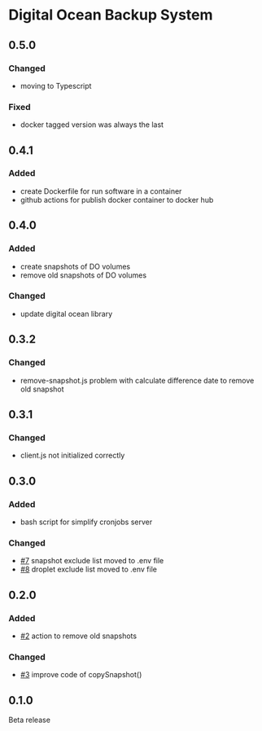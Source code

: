 # Digital Ocean Backup System

## 0.5.0

### Changed
- moving to Typescript

### Fixed
- docker tagged version was always the last

## 0.4.1

### Added

- create Dockerfile for run software in a container
- github actions for publish docker container to docker hub

## 0.4.0

### Added

- create snapshots of DO volumes
- remove old snapshots of DO volumes

### Changed

- update digital ocean library

## 0.3.2

### Changed

- remove-snapshot.js problem with calculate difference date to remove old snapshot

## 0.3.1

### Changed

- client.js not initialized correctly

## 0.3.0

### Added

- bash script for simplify cronjobs server

### Changed

- [#7](https://github.com/giuseppemorelli/digital-ocean-backup-systems/issues/7) snapshot exclude list moved to .env
  file
- [#8](https://github.com/giuseppemorelli/digital-ocean-backup-systems/issues/8) droplet exclude list moved to .env file

## 0.2.0

### Added

- [#2](https://github.com/giuseppemorelli/digital-ocean-backup-systems/issues/2) action to remove old snapshots

### Changed

- [#3](https://github.com/giuseppemorelli/digital-ocean-backup-systems/issues/3) improve code of copySnapshot()

## 0.1.0

Beta release
